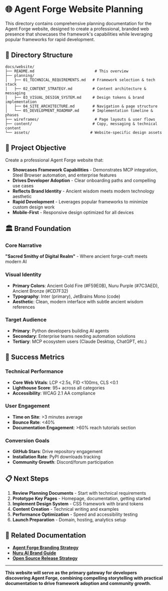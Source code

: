 # 🌐 Agent Forge Website Planning

This directory contains comprehensive planning documentation for the Agent Forge website, designed to create a professional, branded web presence that showcases the framework's capabilities while leveraging popular frameworks for rapid development.

## 📁 Directory Structure

```
docs/website/
├── README.md                           # This overview
├── planning/
│   ├── 01_TECHNICAL_REQUIREMENTS.md   # Framework selection & tech stack
│   ├── 02_CONTENT_STRATEGY.md         # Content architecture & messaging
│   ├── 03_VISUAL_DESIGN_SYSTEM.md     # Design tokens & brand implementation
│   ├── 04_SITE_ARCHITECTURE.md        # Navigation & page structure
│   └── 05_DEVELOPMENT_ROADMAP.md      # Implementation timeline & phases
├── wireframes/                         # Page layouts & user flows
├── content/                           # Copy, messaging & technical content
└── assets/                           # Website-specific design assets
```

## 🎯 Project Objective

Create a professional Agent Forge website that:

- **Showcases Framework Capabilities** - Demonstrates MCP integration, Steel Browser automation, and enterprise features
- **Drives Developer Adoption** - Clear onboarding paths and compelling use cases
- **Reflects Brand Identity** - Ancient wisdom meets modern technology aesthetic
- **Rapid Development** - Leverages popular frameworks to minimize custom design work
- **Mobile-First** - Responsive design optimized for all devices

## 🏛️ Brand Foundation

### Core Narrative
**"Sacred Smithy of Digital Realm"** - Where ancient forge-craft meets modern AI

### Visual Identity
- **Primary Colors**: Ancient Gold Fire (#F59E0B), Nuru Purple (#7C3AED), Ancient Bronze (#CD7F32)
- **Typography**: Inter (primary), JetBrains Mono (code)
- **Aesthetic**: Clean, modern interface with subtle ancient wisdom references

### Target Audience
- **Primary**: Python developers building AI agents
- **Secondary**: Enterprise teams needing automation solutions
- **Tertiary**: MCP ecosystem users (Claude Desktop, ChatGPT, etc.)

## 🚀 Success Metrics

### Technical Performance
- **Core Web Vitals**: LCP <2.5s, FID <100ms, CLS <0.1
- **Lighthouse Score**: 95+ across all categories
- **Accessibility**: WCAG 2.1 AA compliance

### User Engagement
- **Time on Site**: >3 minutes average
- **Bounce Rate**: <40%
- **Documentation Engagement**: >60% reach tutorials section

### Conversion Goals
- **GitHub Stars**: Drive repository engagement
- **Installation Rate**: PyPI downloads tracking
- **Community Growth**: Discord/forum participation

## 📋 Next Steps

1. **Review Planning Documents** - Start with technical requirements
2. **Prototype Key Pages** - Homepage, documentation, getting started
3. **Implement Design System** - CSS framework with brand tokens
4. **Content Creation** - Technical writing and examples
5. **Performance Optimization** - Speed and accessibility testing
6. **Launch Preparation** - Domain, hosting, analytics setup

## 🔗 Related Documentation

- **[Agent Forge Branding Strategy](../internal_docs/strategy/AGENT_FORGE_BRANDING_STRATEGY.md)**
- **[Nuru AI Brand Guide](../../docs/business/brand/NURU_AI_BRAND_STRATEGY_ENHANCED.md)**
- **[Open Source Release Strategy](../internal_docs/strategy/OPEN_SOURCE_RELEASE_STRATEGY.md)**

---

**This website will serve as the primary gateway for developers discovering Agent Forge, combining compelling storytelling with practical documentation to drive framework adoption and community growth.**